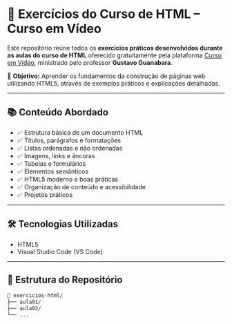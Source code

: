 # 🧠 Exercícios do Curso de HTML – Curso em Vídeo

Este repositório reúne todos os **exercícios práticos desenvolvidos durante as aulas do curso de HTML** oferecido gratuitamente pela plataforma [Curso em Vídeo](https://www.cursoemvideo.com/), ministrado pelo professor **Gustavo Guanabara**.

🚀 **Objetivo:** Aprender os fundamentos da construção de páginas web utilizando HTML5, através de exemplos práticos e explicações detalhadas.

---

## 📚 Conteúdo Abordado

- ✅ Estrutura básica de um documento HTML
- ✅ Títulos, parágrafos e formatações
- ✅ Listas ordenadas e não ordenadas
- ✅ Imagens, links e âncoras
- ✅ Tabelas e formulários
- ✅ Elementos semânticos
- ✅ HTML5 moderno e boas práticas
- ✅ Organização de conteúdo e acessibilidade
- ✅ Projetos práticos

---

## 🛠️ Tecnologias Utilizadas

- HTML5
- Visual Studio Code (VS Code)

---

## 📁 Estrutura do Repositório

```bash
📂 exercicios-html/
├── aula01/
├── aula02/
└── ...
